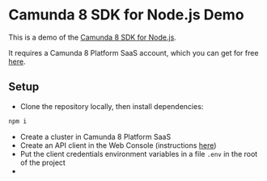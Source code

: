 # Camunda 8 SDK for Node.js Demo

This is a demo of the [Camunda 8 SDK for Node.js](https://www.npmjs.com/package/camunda-8-sdk).

It requires a Camunda 8 Platform SaaS account, which you can get for free [here](https://signup.camunda.com/accounts).

## Setup

- Clone the repository locally, then install dependencies:

```bash
npm i
```

- Create a cluster in Camunda 8 Platform SaaS
- Create an API client in the Web Console (instructions [here](https://docs.camunda.io/docs/next/guides/setup-client-connection-credentials/))
- Put the client credentials environment variables in a file `.env` in the root of the project
- 

